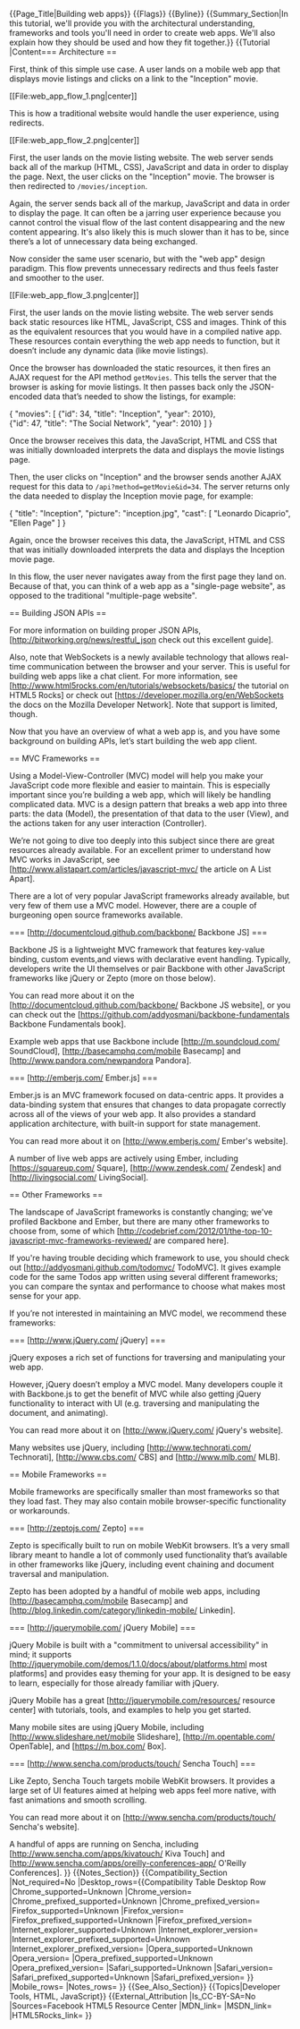 {{Page_Title|Building web apps}}
{{Flags}}
{{Byline}}
{{Summary_Section|In this tutorial, we'll provide you with the architectural understanding, frameworks and tools you'll need in order to create web apps.  We'll also explain how they should be used and how they fit together.}}
{{Tutorial
|Content=== Architecture ==

First, think of this simple use case. A user lands on a mobile web app that displays movie listings and clicks on a link to the "Inception" movie.

[[File:web_app_flow_1.png|center]]

This is how a traditional website would handle the user experience, using redirects.

[[File:web_app_flow_2.png|center]]

First, the user lands on the movie listing website. The web server sends back all of the markup (HTML, CSS), JavaScript and data in order to display the page. Next, the user clicks on the "Inception" movie. The browser is then redirected to <code>/movies/inception</code>. 

Again, the server sends back all of the markup, JavaScript and data in order to display the page. It can often be a jarring user experience because you cannot control the visual flow of the last content disappearing and the new content appearing. It's also likely this is much slower than it has to be, since there’s a lot of unnecessary data being exchanged.

Now consider the same user scenario, but with the "web app" design paradigm. This flow prevents unnecessary redirects and thus feels faster and smoother to the user.

[[File:web_app_flow_3.png|center]]

First, the user lands on the movie listing website. The web server sends back static resources like HTML, JavaScript, CSS and images. Think of this as the equivalent resources that you would have in a compiled native app. These resources contain everything the web app needs to function, but it doesn’t include any dynamic data (like movie listings).

Once the browser has downloaded the static resources, it then fires an AJAX request for the API method <code>getMovies</code>. This tells the server that the browser is asking for movie listings. It then passes back only the JSON-encoded data that’s needed to show the listings,  for example:

 {
     "movies": [ 
         {"id": 34, "title": "Inception", "year": 2010},  
         {"id": 47, "title": "The Social Network", "year": 2010} 
     ]
 }

Once the browser receives this data, the JavaScript, HTML and CSS that was initially downloaded interprets the data and displays the movie listings page.

Then, the user clicks on "Inception" and the browser sends another AJAX request for this data to <code>/api?method=getMovie&id=34</code>. The server returns only the data needed to display the Inception movie page, for example:

 {
     "title": "Inception", 
     "picture": "inception.jpg", 
     "cast": [
         "Leonardo Dicaprio",
         "Ellen Page"
     ] 
 }

Again, once the browser receives this data, the JavaScript, HTML and CSS that was initially downloaded interprets the data and displays the Inception movie page.

In this flow, the user never navigates away from the first page they land on. Because of that, you can think of a web app as a "single-page website", as opposed to the traditional "multiple-page website".

== Building JSON APIs ==

For more information on building proper JSON APIs, [http://bitworking.org/news/restful_json check out this excellent guide].

Also, note that WebSockets is a newly available technology that allows real-time communication between the browser and your server. This is useful for building web apps like a chat client. For more information, see [http://www.html5rocks.com/en/tutorials/websockets/basics/ the tutorial on HTML5 Rocks] or check out [https://developer.mozilla.org/en/WebSockets the docs on the Mozilla Developer Network]. Note that support is limited, though.

Now that you have an overview of what a web app is, and you have some background on building APIs, let’s start building the web app client.

== MVC Frameworks ==

Using a Model-View-Controller (MVC) model will help you make your JavaScript code more flexible and easier to maintain. This is especially important since you’re building a web app, which will likely be handling complicated data. MVC is a design pattern that breaks a web app into three parts: the data (Model), the presentation of that data to the user (View), and the actions taken for any user interaction (Controller).

We’re not going to dive too deeply into this subject since there are great resources already available. For an excellent primer to understand how MVC works in JavaScript, see [http://www.alistapart.com/articles/javascript-mvc/ the article on A List Apart].

There are a lot of very popular JavaScript frameworks already available, but very few of them use a MVC model. However, there are a couple of burgeoning open source frameworks available.

=== [http://documentcloud.github.com/backbone/ Backbone JS] ===

Backbone JS is a lightweight MVC framework that features key-value binding, custom events,and views with declarative event handling. Typically, developers write the UI themselves or pair Backbone with other JavaScript frameworks like jQuery or Zepto (more on those below).

You can read more about it on the [http://documentcloud.github.com/backbone/ Backbone JS website], or you can check out the [https://github.com/addyosmani/backbone-fundamentals Backbone Fundamentals book].

Example web apps that use Backbone include [http://m.soundcloud.com/ SoundCloud], [http://basecamphq.com/mobile Basecamp] and [http://www.pandora.com/newpandora Pandora].

=== [http://emberjs.com/ Ember.js] ===

Ember.js is an MVC framework focused on data-centric apps. It provides a data-binding system that ensures that changes to data propagate correctly across all of the views of your web app. It also provides a standard application architecture, with built-in support for state management.

You can read more about it on [http://www.emberjs.com/ Ember's website].

A number of live web apps are actively using Ember, including [https://squareup.com/ Square], [http://www.zendesk.com/ Zendesk] and [http://livingsocial.com/ LivingSocial].

== Other Frameworks ==

The landscape of JavaScript frameworks is constantly changing; we've profiled Backbone and Ember, but there are many other frameworks to choose from, some of which [http://codebrief.com/2012/01/the-top-10-javascript-mvc-frameworks-reviewed/ are compared here].

If you're having trouble deciding which framework to use, you should check out [http://addyosmani.github.com/todomvc/ TodoMVC]. It gives example code for the same Todos app written using several different frameworks; you can compare the syntax and performance to choose what makes most sense for your app.

If you’re not interested in maintaining an MVC model, we recommend these frameworks:

=== [http://www.jQuery.com/ jQuery] ===

jQuery exposes a rich set of functions for traversing and manipulating your web app.

However, jQuery doesn’t employ a MVC model. Many developers couple it with Backbone.js to get the benefit of MVC while also getting jQuery functionality to interact with UI (e.g. traversing and manipulating the document, and animating).

You can read more about it on [http://www.jQuery.com/ jQuery's website].

Many websites use jQuery, including [http://www.technorati.com/ Technorati], [http://www.cbs.com/ CBS] and [http://www.mlb.com/ MLB].

== Mobile Frameworks ==

Mobile frameworks are specifically smaller than most frameworks so that they load fast. They may also contain mobile browser-specific functionality or workarounds.

=== [http://zeptojs.com/ Zepto] ===

Zepto is specifically built to run on mobile WebKit browsers. It’s a very small library meant to handle a lot of commonly used functionality that’s available in other frameworks like jQuery, including event chaining and document traversal and manipulation.

Zepto has been adopted by a handful of mobile web apps, including [http://basecamphq.com/mobile Basecamp] and [http://blog.linkedin.com/category/linkedin-mobile/ Linkedin].

=== [http://jquerymobile.com/ jQuery Mobile] ===

jQuery Mobile is built with a "commitment to universal accessibility" in mind; it supports [http://jquerymobile.com/demos/1.1.0/docs/about/platforms.html most platforms] and provides easy theming for your app. It is designed to be easy to learn, especially for those already familiar with jQuery.

jQuery Mobile has a great [http://jquerymobile.com/resources/ resource center] with tutorials, tools, and examples to help you get started.

Many mobile sites are using jQuery Mobile, including [http://www.slideshare.net/mobile Slideshare], [http://m.opentable.com/ OpenTable], and [https://m.box.com/ Box].

=== [http://www.sencha.com/products/touch/ Sencha Touch] ===

Like Zepto, Sencha Touch targets mobile WebKit browsers. It provides a large set of UI features aimed at helping web apps feel more native, with fast animations and smooth scrolling. 

You can read more about it on [http://www.sencha.com/products/touch/ Sencha's website].

A handful of apps are running on Sencha, including [http://www.sencha.com/apps/kivatouch/ Kiva Touch] and [http://www.sencha.com/apps/oreilly-conferences-app/ O'Reilly Conferences].
}}
{{Notes_Section}}
{{Compatibility_Section
|Not_required=No
|Desktop_rows={{Compatibility Table Desktop Row
|Chrome_supported=Unknown
|Chrome_version=
|Chrome_prefixed_supported=Unknown
|Chrome_prefixed_version=
|Firefox_supported=Unknown
|Firefox_version=
|Firefox_prefixed_supported=Unknown
|Firefox_prefixed_version=
|Internet_explorer_supported=Unknown
|Internet_explorer_version=
|Internet_explorer_prefixed_supported=Unknown
|Internet_explorer_prefixed_version=
|Opera_supported=Unknown
|Opera_version=
|Opera_prefixed_supported=Unknown
|Opera_prefixed_version=
|Safari_supported=Unknown
|Safari_version=
|Safari_prefixed_supported=Unknown
|Safari_prefixed_version=
}}
|Mobile_rows=
|Notes_rows=
}}
{{See_Also_Section}}
{{Topics|Developer Tools, HTML, JavaScript}}
{{External_Attribution
|Is_CC-BY-SA=No
|Sources=Facebook HTML5 Resource Center
|MDN_link=
|MSDN_link=
|HTML5Rocks_link=
}}
